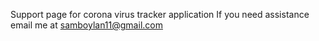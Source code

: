 Support page for corona virus tracker application If you need assistance email me at samboylan11@gmail.com
